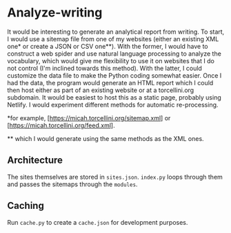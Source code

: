 # Analyze-writing

It would be interesting to generate an analytical report from writing. To start, I would use a sitemap file from one of my websites (either an existing XML one* or create a JSON or CSV one**). With the former, I would have to construct a web spider and use natural language processing to analyze the vocabulary, which would give me flexibility to use it on websites that I do not control (I'm inclined towards this method). With the latter, I could customize the data file to make the Python coding somewhat easier. Once I had the data, the program would generate an HTML report which I could then host either as part of an existing website or at a torcellini.org subdomain. It would be easiest to host this as a static page, probably using Netlify. I would experiment different methods for automatic re-processing.

*for example, [https://micah.torcellini.org/sitemap.xml] or [https://micah.torcellini.org/feed.xml].

** which I would generate using the same methods as the XML ones.

## Architecture

The sites themselves are stored in `sites.json`. `index.py` loops through them and passes the sitemaps through the `modules`.

## Caching
Run `cache.py` to create a `cache.json` for development purposes. 